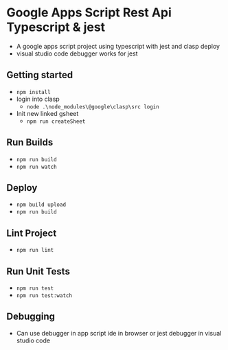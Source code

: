 # Google Apps Script Rest Api Typescript & jest
* A google apps script project using typescript with jest and clasp deploy
* visual studio code debugger works for jest

## Getting started
* `npm install`
* login into clasp
    * `node .\node_modules\@google\clasp\src login`
* Init new linked gsheet
    * `npm run createSheet`

## Run Builds
* `npm run build`
* `npm run watch`

## Deploy
* `npm build upload`
* `npm run build`

## Lint Project
* `npm run lint`

## Run Unit Tests
* `npm run test`
* `npm run test:watch`

## Debugging
* Can use debugger in app script ide in browser or jest debugger in visual studio code